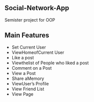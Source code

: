 ## Social-Network-App
Semister project for OOP

## Main Features
 - Set Current User
 - ViewHomeofCurrent User
 - Like a post
 - Viewthelist of People who liked a post
 - Comment on a Post
 - View a Post
 - Share aMemory
 - ViewUser’s Profile
 -  View Friend List
 -  View Page
